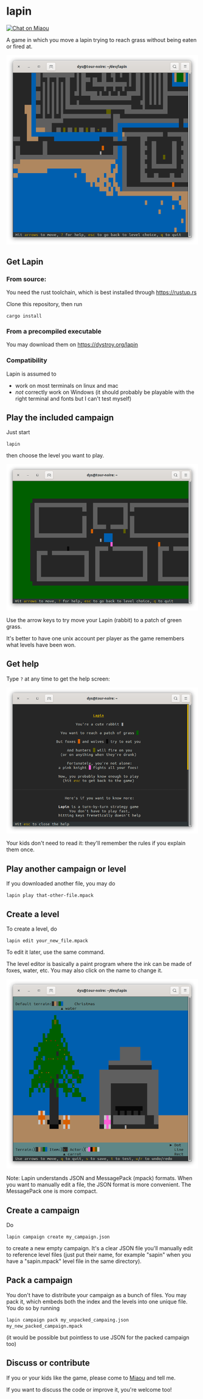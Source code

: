 # lapin

[![Chat on Miaou][s1]][l1]

[s1]: https://miaou.dystroy.org/static/shields/room.svg
[l1]: https://miaou.dystroy.org/3

A game in which you move a lapin trying to reach grass without being eaten or fired at.

![citadel-corner](img/citadel-corner.png)

## Get Lapin

### From source:

You need the rust toolchain, which is best installed through https://rustup.rs

Clone this repository, then run

    cargo install

### From a precompiled executable

You may download them on https://dystroy.org/lapin

### Compatibility

Lapin is assumed to

* work on most terminals on linux and mac
* *not* correctly work on Windows (it should probably be playable with the right terminal and fonts but I can't test myself)

## Play the included campaign

Just start

    lapin

then choose the level you want to play.

![village](img/village.png)

Use the arrow keys to try move your Lapin (rabbit) to a patch of green grass.

It's better to have one unix account per player as the game remembers what levels have been won.

## Get help

Type `?` at any time to get the help screen:

![help](img/help.png)

Your kids don't need to read it: they'll remember the rules if you explain them once.

## Play another campaign or level

If you downloaded another file, you may do

    lapin play that-other-file.mpack

## Create a level

To create a level, do

    lapin edit your_new_file.mpack

To edit it later, use the same command.

The level editor is basically a paint program where the ink can be made of foxes, water, etc. You may also click on the name to change it.

![sapin](img/sapin.png)

Note: Lapin understands JSON and MessagePack (mpack) formats. When you want to manually edit a file, the JSON format is more convenient. The MessagePack one is more compact.

## Create a campaign

Do

    lapin campaign create my_campaign.json

to create a new empty campaign. It's a clear JSON file you'll manually edit to reference level files (just put their name, for example "sapin" when you have a "sapin.mpack" level file in the same directory).

## Pack a campaign

You don't have to distribute your campaign as a bunch of files. You may pack it, which embeds both the index and the levels into one unique file. You do so by running

    lapin campaign pack my_unpacked_campaing.json my_new_packed_campaign.mpack

(it would be possible but pointless to use JSON for the packed campaign too)

## Discuss or contribute

If you or your kids like the game, please come to [Miaou](https://miaou.dystroy.org/3) and tell me.

If you want to discuss the code or improve it, you're welcome too!
